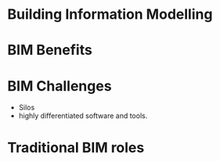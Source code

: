 # Building Information Modelling

# BIM Benefits


# BIM Challenges

* Silos
* highly differentiated software and tools.


# Traditional BIM roles

